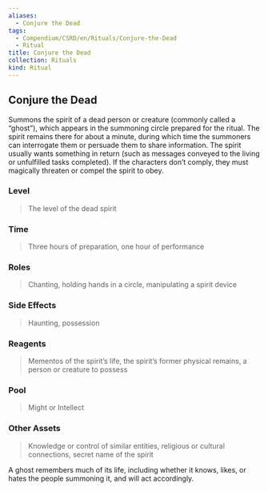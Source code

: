 ```yaml
---
aliases:
  - Conjure the Dead
tags:
  - Compendium/CSRD/en/Rituals/Conjure-the-Dead
  - Ritual
title: Conjure the Dead
collection: Rituals
kind: Ritual
---
```

## Conjure the Dead
Summons the spirit of a dead person or creature (commonly called a “ghost”), which appears in the summoning circle prepared for the ritual. The spirit remains there for about a minute, during which time the summoners can interrogate them or persuade them to share information. The spirit usually wants something in return (such as messages conveyed to the living or unfulfilled tasks completed). If the characters don’t comply, they must magically threaten or compel the spirit to obey. 
### Level 
>The level of the dead spirit 
### Time 
>Three hours of preparation, one hour of performance 
### Roles  
>Chanting, holding hands in a circle, manipulating a spirit device 
### Side Effects  
>Haunting, possession 
### Reagents 
>Mementos of the spirit’s life, the spirit’s former physical remains, a person or creature to possess 
### Pool 
>Might or Intellect 
### Other Assets 
>Knowledge or control of similar entities, religious or cultural connections, secret name of the spirit 

A ghost remembers much of its life, including whether it knows, likes, or hates the people summoning it, and will act accordingly.
